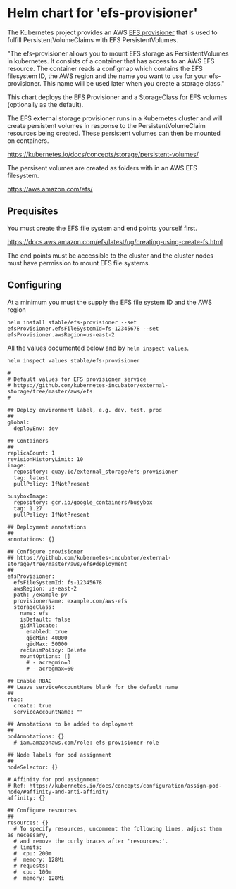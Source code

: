 # Helm chart for 'efs-provisioner'

The Kubernetes project provides an AWS [EFS provisioner](https://github.com/kubernetes-incubator/external-storage/tree/master/aws/efs)
that is used to fulfill PersistentVolumeClaims with EFS PersistentVolumes.

"The efs-provisioner allows you to mount EFS storage as PersistentVolumes in kubernetes.
It consists of a container that has access to an AWS EFS resource. The container reads
a configmap which contains the EFS filesystem ID, the AWS region and the name you want
to use for your efs-provisioner. This name will be used later when you create a storage class."

This chart deploys the EFS Provisioner and a StorageClass for EFS volumes (optionally as the default).

The EFS external storage provisioner runs in a Kubernetes cluster and will create persistent volumes
in response to the PersistentVolumeClaim resources being created. These persistent volumes can then be
mounted on containers.

  https://kubernetes.io/docs/concepts/storage/persistent-volumes/

The persisent volumes are created as folders with in an AWS EFS filesystem.

  https://aws.amazon.com/efs/

## Prequisites

You must create the EFS file system and end points yourself first.

  https://docs.aws.amazon.com/efs/latest/ug/creating-using-create-fs.html

The end points must be accessible to the cluster and the cluster nodes must have
permission to mount EFS file systems.

## Configuring

At a minimum you must the supply the EFS file system ID and the AWS region

```
helm install stable/efs-provisioner --set efsProvisioner.efsFileSystemId=fs-12345678 --set efsProvisioner.awsRegion=us-east-2
```

All the values documented below and by `helm inspect values`.

```
helm inspect values stable/efs-provisioner
```

```
#
# Default values for EFS provisioner service
# https://github.com/kubernetes-incubator/external-storage/tree/master/aws/efs
#

## Deploy environment label, e.g. dev, test, prod
##
global:
  deployEnv: dev

## Containers
##
replicaCount: 1
revisionHistoryLimit: 10
image:
  repository: quay.io/external_storage/efs-provisioner
  tag: latest
  pullPolicy: IfNotPresent

busyboxImage:
  repository: gcr.io/google_containers/busybox
  tag: 1.27
  pullPolicy: IfNotPresent

## Deployment annotations
##
annotations: {}

## Configure provisioner
## https://github.com/kubernetes-incubator/external-storage/tree/master/aws/efs#deployment
##
efsProvisioner:
  efsFileSystemId: fs-12345678
  awsRegion: us-east-2
  path: /example-pv
  provisionerName: example.com/aws-efs
  storageClass:
    name: efs
    isDefault: false
    gidAllocate:
      enabled: true
      gidMin: 40000
      gidMax: 50000
    reclaimPolicy: Delete
    mountOptions: []
      # - acregmin=3
      # - acregmax=60

## Enable RBAC
## Leave serviceAccountName blank for the default name
##
rbac:
  create: true
  serviceAccountName: ""

## Annotations to be added to deployment
##
podAnnotations: {}
  # iam.amazonaws.com/role: efs-provisioner-role

## Node labels for pod assignment
##
nodeSelector: {}

# Affinity for pod assignment
# Ref: https://kubernetes.io/docs/concepts/configuration/assign-pod-node/#affinity-and-anti-affinity
affinity: {}

## Configure resources
##
resources: {}
  # To specify resources, uncomment the following lines, adjust them as necessary,
  # and remove the curly braces after 'resources:'.
  # limits:
  #  cpu: 200m
  #  memory: 128Mi
  # requests:
  #  cpu: 100m
  #  memory: 128Mi
```
